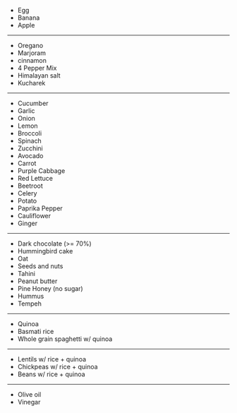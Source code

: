 - Egg
- Banana
- Apple  
----------
- Oregano
- Marjoram
- cinnamon
- 4 Pepper Mix
- Himalayan salt
- Kucharek  

----------

- Cucumber
- Garlic
- Onion
- Lemon
- Broccoli
- Spinach
- Zucchini
- Avocado
- Carrot
- Purple Cabbage
- Red Lettuce
- Beetroot
- Celery
- Potato
- Paprika Pepper
- Cauliflower
- Ginger

----------
- Dark chocolate (>= 70%)
- Hummingbird cake
- Oat
- Seeds and nuts
- Tahini
- Peanut butter
- Pine Honey (no sugar)
- Hummus
- Tempeh

----------
- Quinoa
- Basmati rice
- Whole grain spaghetti w/ quinoa

----------
- Lentils w/ rice + quinoa
- Chickpeas w/ rice + quinoa
- Beans w/ rice + quinoa

----------
- Olive oil
- Vinegar